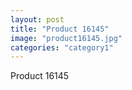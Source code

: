 ```yaml
---
layout: post
title: "Product 16145"
image: "product16145.jpg"
categories: "category1"
---
```

Product 16145
